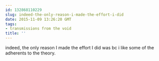 ```yaml
---
id: 132868110229
slug: indeed-the-only-reason-i-made-the-effort-i-did
date: 2015-11-09 13:26:20 GMT
tags:
- transmissions from the void
title: ''
---
```

indeed,  the only reason I made the effort I did was bc i like some of the adherents to the theory.
